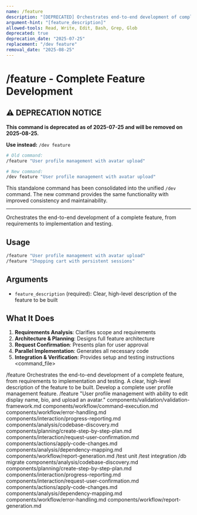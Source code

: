 ```yaml
---
name: /feature
description: "[DEPRECATED] Orchestrates end-to-end development of complete features from requirements to implementation - use /dev feature instead"
argument-hint: "[feature_description]"
allowed-tools: Read, Write, Edit, Bash, Grep, Glob
deprecated: true
deprecation_date: "2025-07-25"
replacement: "/dev feature"
removal_date: "2025-08-25"
---
```

# /feature - Complete Feature Development

## ⚠️ DEPRECATION NOTICE

**This command is deprecated as of 2025-07-25 and will be removed on 2025-08-25.**

**Use instead:** `/dev feature`

```bash
# Old command:
/feature "User profile management with avatar upload"

# New command:
/dev feature "User profile management with avatar upload"
```

This standalone command has been consolidated into the unified `/dev` command. The new command provides the same functionality with improved consistency and maintainability.

---

Orchestrates the end-to-end development of a complete feature, from requirements to implementation and testing.
## Usage
```bash
/feature "User profile management with avatar upload"
/feature "Shopping cart with persistent sessions"
```
## Arguments
- `feature_description` (required): Clear, high-level description of the feature to be built
## What It Does
1. **Requirements Analysis**: Clarifies scope and requirements
2. **Architecture & Planning**: Designs full feature architecture  
3. **Request Confirmation**: Presents plan for user approval
4. **Parallel Implementation**: Generates all necessary code
5. **Integration & Verification**: Provides setup and testing instructions
<command_file>
  <metadata>
    <name>/feature</name>
    <purpose>Orchestrates the end-to-end development of a complete feature, from requirements to implementation and testing.</purpose>
    <usage>
      <![CDATA[
      /feature "[feature_description]"
      ]]>
    </usage>
  </metadata>
  <arguments>
    <argument name="feature_description" type="string" required="true">
      <description>A clear, high-level description of the feature to be built.</description>
    </argument>
  </arguments>
  <examples>
    <example>
      <description>Develop a complete user profile management feature.</description>
      <usage>/feature "User profile management with ability to edit display name, bio, and upload an avatar."</usage>
    </example>
  </examples>
  <claude_prompt>
    <prompt>
      <!-- Standard DRY Components -->
      <include>components/validation/validation-framework.md</include>
      <include>components/workflow/command-execution.md</include>
      <include>components/workflow/error-handling.md</include>
      <include>components/interaction/progress-reporting.md</include>
      <!-- Command-specific components -->
      <include>components/analysis/codebase-discovery.md</include>
      <include>components/planning/create-step-by-step-plan.md</include>
      <include>components/interaction/request-user-confirmation.md</include>
      <include>components/actions/apply-code-changes.md</include>
      <include>components/analysis/dependency-mapping.md</include>
      <include>components/workflow/report-generation.md</include>
      <![CDATA[
You are a principal engineer leading a feature development team. Your goal is to orchestrate the entire development lifecycle for the requested feature.
      1.  **Requirements Analysis**:
          *   Clarify the feature requirements with the user. Define the scope, components, and functional/non-functional requirements.
      2.  **Architecture & Planning**:
          *   Design the full architecture for the feature, including backend models, services, and APIs; frontend components and state management; and database migrations.
          *   Create a detailed, step-by-step implementation plan.
      3.  **Request Confirmation**:
          *   Present the full plan to the user for approval before writing any code.
      4.  **Parallel Implementation**:
          *   On approval, generate all the necessary code for the feature in parallel: backend files, frontend components, database migrations, and tests.
      5.  **Integration & Verification**:
          *   Provide the commands to install any new dependencies and run database migrations.
          *   Instruct the user to run the new tests to verify the feature's correctness.
      ]]>
    </prompt>
  </claude_prompt>
  <dependencies>
    <chain>
      <command>/test unit</command>
      <command>/test integration</command>
      <command>/db migrate</command>
    </chain>
    <includes_components>
      <component>components/analysis/codebase-discovery.md</component>
      <component>components/planning/create-step-by-step-plan.md</component>
      <component>components/interaction/progress-reporting.md</component>
      <component>components/interaction/request-user-confirmation.md</component>
      <component>components/actions/apply-code-changes.md</component>
      <component>components/analysis/dependency-mapping.md</component>
      <component>components/workflow/error-handling.md</component>
      <component>components/workflow/report-generation.md</component>
    </includes_components>
  </dependencies>
</command_file>